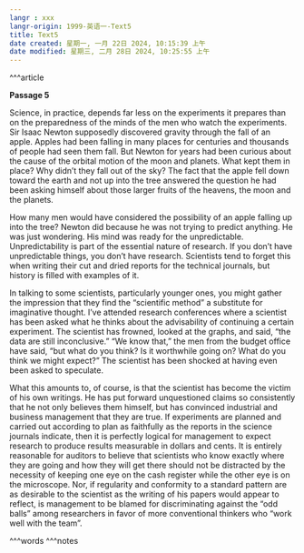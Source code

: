 ```yaml
---
langr : xxx
langr-origin: 1999-英语一-Text5
title: Text5
date created: 星期一, 一月 22日 2024, 10:15:39 上午
date modified: 星期三, 二月 28日 2024, 10:25:55 上午
---
```


^^^article

**Passage 5**

Science, in practice, depends far less on the experiments it prepares than on the preparedness of the minds of the men who watch the experiments. Sir Isaac Newton supposedly discovered gravity through the fall of an apple. Apples had been falling in many places for centuries and thousands of people had seen them fall. But Newton for years had been curious about the cause of the orbital motion of the moon and planets. What kept them in place? Why didn’t they fall out of the sky? The fact that the apple fell down toward the earth and not up into the tree answered the question he had been asking himself about those larger fruits of the heavens, the moon and the planets.

How many men would have considered the possibility of an apple falling up into the tree? Newton did because he was not trying to predict anything. He was just wondering. His mind was ready for the unpredictable. Unpredictability is part of the essential nature of research. If you don’t have unpredictable things, you don’t have research. Scientists tend to forget this when writing their cut and dried reports for the technical journals, but history is filled with examples of it.

In talking to some scientists, particularly younger ones, you might gather the impression that they find the “scientific method” a substitute for imaginative thought. I’ve attended research conferences where a scientist has been asked what he thinks about the advisability of continuing a certain experiment. The scientist has frowned, looked at the graphs, and said, “the data are still inconclusive.” “We know that,” the men from the budget office have said, “but what do you think? Is it worthwhile going on? What do you think we might expect?” The scientist has been shocked at having even been asked to speculate.

What this amounts to, of course, is that the scientist has become the victim of his own writings. He has put forward unquestioned claims so consistently that he not only believes them himself, but has convinced industrial and business management that they are true. If experiments are planned and carried out according to plan as faithfully as the reports in the science journals indicate, then it is perfectly logical for management to expect research to produce results measurable in dollars and cents. It is entirely reasonable for auditors to believe that scientists who know exactly where they are going and how they will get there should not be distracted by the necessity of keeping one eye on the cash register while the other eye is on the microscope. Nor, if regularity and conformity to a standard pattern are as desirable to the scientist as the writing of his papers would appear to reflect, is management to be blamed for discriminating against the “odd balls” among researchers in favor of more conventional thinkers who “work well with the team”.




^^^words
^^^notes
